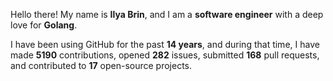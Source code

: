 Hello there! My name is **Ilya Brin**, and I am a **software engineer** with a deep love for **Golang**.

I have been using GitHub for the past **14 years**, and during that time, I have made **5190** contributions, opened **282** issues, submitted **168** pull requests, and contributed to **17** open-source projects.
